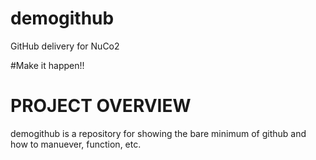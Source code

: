 # demogithub
GitHub delivery for NuCo2

#Make it happen!!

PROJECT OVERVIEW
================
demogithub is a repository for showing the bare minimum of github and how to manuever, function, etc.


